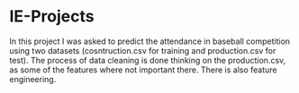 # IE-Projects
In this project I was asked to predict the attendance in baseball competition using two datasets (cosntruction.csv for training and production.csv for test). The process of data cleaning is done thinking on the production.csv, as some of the features where not important there. There is also feature engineering.
